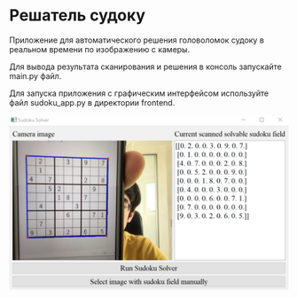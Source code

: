 # Решатель судоку

Приложение для автоматического решения головоломок судоку в реальном времени по изображению с камеры.

Для вывода результата сканирования и решения в консоль запускайте main.py файл.

Для запуска приложения с графическим интерфейсом используйте файл sudoku_app.py в директории frontend.

![Приложение в действии](https://github.com/mualal/source/blob/main/python/sudoku/images/sudoku_app_in_action.png)
